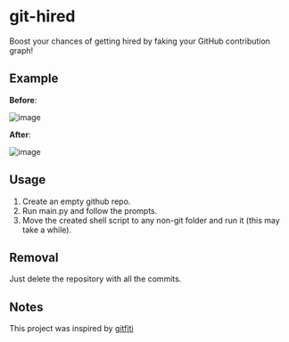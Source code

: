 # git-hired

Boost your chances of getting hired by faking your GitHub contribution graph!

## Example
**Before**:

![image](https://user-images.githubusercontent.com/81910488/131299688-afb378a6-9297-4a65-98c2-d217e9e8e455.png)

**After**:

![image](https://user-images.githubusercontent.com/81910488/131299599-99170c31-a18e-4a61-8d14-0b5b60408853.png)

## Usage

1.  Create an empty github repo.
2.  Run main.py and follow the prompts.
3.  Move the created shell script to any non-git folder and run it (this may take a while).

## Removal

Just delete the repository with all the commits.

## Notes

This project was inspired by [gitfiti](https://github.com/gelstudios/gitfiti)
